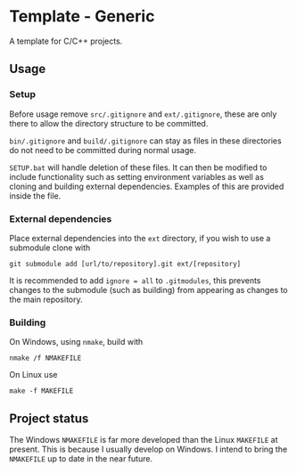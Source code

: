 # Template - Generic

A template for C/C++ projects.

## Usage

### Setup

Before usage remove `src/.gitignore` and `ext/.gitignore`, these are only there to allow the directory structure to be committed.

`bin/.gitignore` and `build/.gitignore` can stay as files in these directories do not need to be committed during normal usage.

`SETUP.bat` will handle deletion of these files. It can then be modified to include functionality such as setting environment variables as well as cloning and building external dependencies. Examples of this are provided inside the file.

### External dependencies

Place external dependencies into the `ext` directory, if you wish to use a submodule clone with

```
git submodule add [url/to/repository].git ext/[repository]
```

It is recommended to add `ignore = all` to `.gitmodules`, this prevents changes to the submodule (such as building) from appearing as changes to the main repository.

### Building

On Windows, using `nmake`, build with

```
nmake /f NMAKEFILE
```

On Linux use

```
make -f MAKEFILE
```

## Project status

The Windows `NMAKEFILE` is far more developed than the Linux `MAKEFILE` at present. This is because I usually develop on Windows. I intend to bring the `NMAKEFILE` up to date in the near future.
